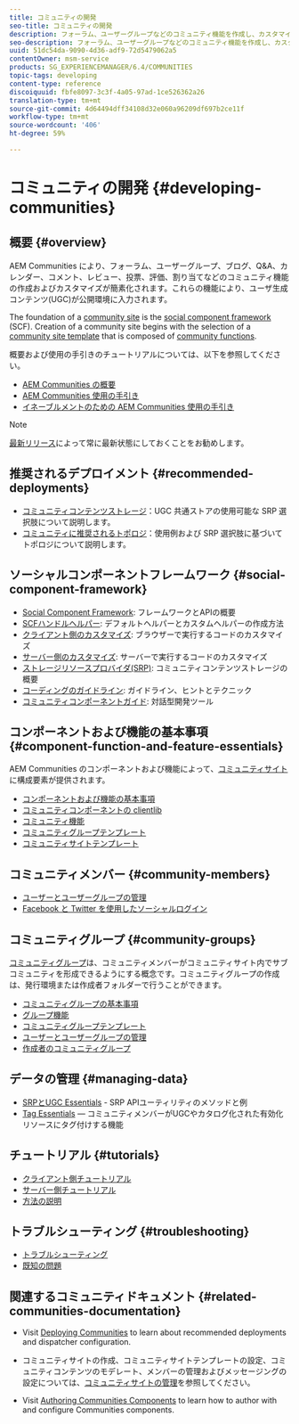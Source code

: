 ```yaml
---
title: コミュニティの開発
seo-title: コミュニティの開発
description: フォーラム、ユーザーグループなどのコミュニティ機能を作成し、カスタマイズします
seo-description: フォーラム、ユーザーグループなどのコミュニティ機能を作成し、カスタマイズします
uuid: 51dc54da-9090-4d36-adf9-72d5479062a5
contentOwner: msm-service
products: SG_EXPERIENCEMANAGER/6.4/COMMUNITIES
topic-tags: developing
content-type: reference
discoiquuid: fbfe8097-3c3f-4a05-97ad-1ce526362a26
translation-type: tm+mt
source-git-commit: 4d64494dff34108d32e060a96209df697b2ce11f
workflow-type: tm+mt
source-wordcount: '406'
ht-degree: 59%

---
```



# コミュニティの開発 {#developing-communities}

## 概要 {#overview}

AEM Communities により、フォーラム、ユーザーグループ、ブログ、Q&amp;A、カレンダー、コメント、レビュー、投票、評価、割り当てなどのコミュニティ機能の作成およびカスタマイズが簡素化されます。これらの機能により、ユーザ生成コンテンツ(UGC)が公開環境に入力されます。

The foundation of a [community site](overview.md#communitiessites) is the [social component framework](scf.md) (SCF). Creation of a community site begins with the selection of a [community site template](sites-console.md) that is composed of [community functions](functions.md).

概要および使用の手引きのチュートリアルについては、以下を参照してください。

* [AEM Communities の概要](overview.md)
* [AEM Communities 使用の手引き](getting-started.md)
* [イネーブルメントのための AEM Communities 使用の手引き](getting-started-enablement.md)

>[!NOTE]
>
>[最新リリース](deploy-communities.md#latest-releases)によって常に最新状態にしておくことをお勧めします。

## 推奨されるデプロイメント {#recommended-deployments}

* [コミュニティコンテンツストレージ](working-with-srp.md)：UGC 共通ストアの使用可能な SRP 選択肢について説明します。
* [コミュニティに推奨されるトポロジ](topologies.md)：使用例および SRP 選択肢に基づいてトポロジについて説明します。

## ソーシャルコンポーネントフレームワーク {#social-component-framework}

* [Social Component Framework](scf.md): フレームワークとAPIの概要
* [SCFハンドルヘルパー](handlebars-helpers.md): デフォルトヘルパーとカスタムヘルパーの作成方法
* [クライアント側のカスタマイズ](client-customize.md): ブラウザーで実行するコードのカスタマイズ
* [サーバー側のカスタマイズ](server-customize.md): サーバーで実行するコードのカスタマイズ
* [ストレージリソースプロバイダ(SRP)](srp.md): コミュニティコンテンツストレージの概要
* [コーディングのガイドライン](code-guide.md): ガイドライン、ヒントとテクニック
* [コミュニティコンポーネントガイド](components-guide.md): 対話型開発ツール

## コンポーネントおよび機能の基本事項 {#component-function-and-feature-essentials}

AEM Communities のコンポーネントおよび機能によって、[コミュニティサイト](sites-console.md)に構成要素が提供されます。

* [コンポーネントおよび機能の基本事項](essentials.md)
* [コミュニティコンポーネントの clientlib](clientlibs.md)
* [コミュニティ機能](functions.md)
* [コミュニティグループテンプレート](tools-groups.md)
* [コミュニティサイトテンプレート](sites.md)

## コミュニティメンバー {#community-members}

* [ユーザーとユーザーグループの管理](users.md)
* [Facebook と Twitter を使用したソーシャルログイン](social-login.md)

## コミュニティグループ {#community-groups}

[コミュニティグループ](overview.md#communitygroups)は、コミュニティメンバーがコミュニティサイト内でサブコミュニティを形成できるようにする概念です。コミュニティグループの作成は、発行環境または作成者フォルダーで行うことができます。

* [コミュニティグループの基本事項](essentials-groups.md)
* [グループ機能](functions.md#groups-function)
* [コミュニティグループテンプレート](tools-groups.md)
* [ユーザーとユーザーグループの管理](users.md)
* [作成者のコミュニティグループ](creating-groups.md)

## データの管理 {#managing-data}

* [SRPとUGC Essentials](srp-and-ugc.md) - SRP APIユーティリティのメソッドと例
* [Tag Essentials](tag.md) — コミュニティメンバーがUGCやカタログ化された有効化リソースにタグ付けする機能

## チュートリアル {#tutorials}

* [クライアント側チュートリアル](tutorials.md#client-side-customization)
* [サーバー側チュートリアル](tutorials.md#server-side-customization)
* [方法の説明](tutorials.md#how-to-instructions)

## トラブルシューティング {#troubleshooting}

* [トラブルシューティング](troubleshooting.md)
* [既知の問題](/help/release-notes/known-issues.md)

## 関連するコミュニティドキュメント {#related-communities-documentation}

* Visit [Deploying Communities](deploy-communities.md) to learn about recommended deployments and dispatcher configuration.

* コミュニティサイトの作成、コミュニティサイトテンプレートの設定、コミュニティコンテンツのモデレート、メンバーの管理およびメッセージングの設定については、[コミュニティサイトの管理](administer-landing.md)を参照してください。

* Visit [Authoring Communities Components](author-communities.md) to learn how to author with and configure Communities components.

